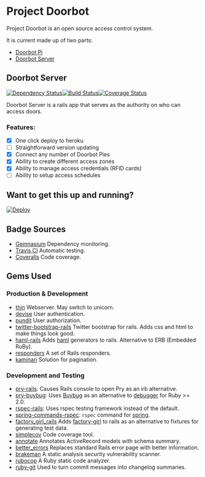 # Project Doorbot
Project Doorbot is an open source access control system.

It is current made up of two parts:

- [Doorbot Pi](https://github.com/jweakley/doorbot-pi)
- [Doorbot Server](https://github.com/jweakley/doorbot-server)

## Doorbot Server

[![Dependency Status](https://gemnasium.com/jweakley/doorbot-server.svg)](https://gemnasium.com/jweakley/doorbot-server)[![Build Status](https://travis-ci.org/jweakley/doorbot-server.svg?branch=master)](https://travis-ci.org/jweakley/doorbot-server)[![Coverage Status](https://coveralls.io/repos/jweakley/doorbot-server/badge.png)](https://coveralls.io/r/jweakley/doorbot-server)

Doorbot Server is a rails app that serves as the authority on who can access doors.

### Features:
- [x] One click deploy to heroku
- [ ] Straightforward version updating
- [x] Connect any number of Doorbot Pies
- [x] Ability to create different access zones
- [x] Ability to manage access credentials (RFID cards)
- [ ] Ability to setup access schedules

## Want to get this up and running?
[![Deploy](https://www.herokucdn.com/deploy/button.png)](https://heroku.com/deploy)

## Badge Sources
- [Gemnasium](https://gemnasium.com/) Dependency monitoring.
- [Travis CI](https://travis-ci.com/) Automatic testing.
- [Coveralls](https://coveralls.io/) Code coverage.

## Gems Used
### Production & Development
- [thin](https://github.com/macournoyer/thin/) Webserver. May switch to unicorn.
- [devise](https://github.com/plataformatec/devise) User authentication.
- [pundit](https://github.com/elabs/pundit) User authorization.
- [twitter-bootstrap-rails](https://github.com/seyhunak/twitter-bootstrap-rails) Twitter bootstrap for rails. Adds css and html to make things look good.
- [haml-rails](https://github.com/indirect/haml-rails) Adds [haml](https://github.com/haml/haml) generators to rails. Alternative to ERB (Embedded RuBy).
- [responders](https://github.com/plataformatec/responders) A set of Rails responders.
- [kaminari](https://github.com/amatsuda/kaminari) Solution for pagination.

### Development and Testing
- [pry-rails](https://github.com/rweng/pry-rails): Causes Rails console to open Pry as an irb alternative.
- [pry-buybug](https://github.com/deivid-rodriguez/pry-byebug): Uses [Buybug](https://github.com/deivid-rodriguez/byebug) as an alternative to [debugger](https://github.com/cldwalker/debugger) for Ruby >= 2.0.
- [rspec-rails](https://github.com/rspec/rspec-rails): Uses rspec testing framework instead of the default.
- [spring-commands-rspec](https://github.com/jonleighton/spring-commands-rspec): `rspec` command for [spring](https://github.com/rails/spring).
- [factory\_girl\_rails](https://github.com/thoughtbot/factory_girl_rails) Adds [factory-girl](https://github.com/thoughtbot/factory_girl) to rails as an alternative to fixtures for generating test data.
- [simplecov](https://github.com/colszowka/simplecov) Code coverage tool.
- [annotate](https://github.com/ctran/annotate_models) Annotates ActiveRecord models with schema summary.
- [better_errors](https://github.com/charliesome/better_errors) Replaces standard Rails error page with better information.
- [brakeman](https://github.com/presidentbeef/brakeman) A static analysis security vulnerability scanner.
- [rubocop](https://github.com/bbatsov/rubocop) A Ruby static code analyzer.
- [ruby-git](https://github.com/schacon/ruby-git) Used to turn commit messages into changelog summaries.
